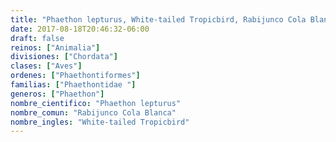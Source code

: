 ```yaml
---
title: "Phaethon lepturus, White-tailed Tropicbird, Rabijunco Cola Blanca"
date: 2017-08-18T20:46:32-06:00
draft: false
reinos: ["Animalia"]
divisiones: ["Chordata"]
clases: ["Aves"]
ordenes: ["Phaethontiformes"]
familias: ["Phaethontidae "]
generos: ["Phaethon"]
nombre_cientifico: "Phaethon lepturus"
nombre_comun: "Rabijunco Cola Blanca"
nombre_ingles: "White-tailed Tropicbird"
---
```

